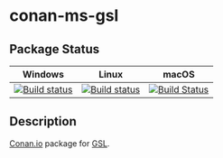 # conan-ms-gsl

## Package Status

| Windows | Linux | macOS |
|:-------:|:-----:|:-----:|
|[![Build status](https://ci.appveyor.com/api/projects/status/x5r33hie7yqiy06c/branch/testing%2F2.0.0?svg=true)](https://ci.appveyor.com/project/SpaceIm/conan-ms-gsl)|[![Build status](https://github.com/SpaceIm/conan-ms-gsl/workflows/.github/workflows/conan.yml/badge.svg?branch=testing%2F2.0.0)](https://github.com/SpaceIm/conan-ms-gsl/actions?query=branch%3Atesting%2F2.0.0)|[![Build Status](https://travis-ci.com/SpaceIm/conan-ms-gsl.svg?branch=testing%2F2.0.0)](https://travis-ci.com/SpaceIm/conan-ms-gsl)|

## Description

[Conan.io](https://conan.io) package for [GSL](https://github.com/microsoft/GSL).
